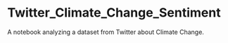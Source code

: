 # Twitter_Climate_Change_Sentiment
 A notebook analyzing a dataset from Twitter about Climate Change.
